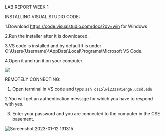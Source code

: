 LAB REPORT WEEK 1

INSTALLING VISUAL STUDIO CODE:

 
 1.Download https://code.visualstudio.com/docs?dv=win for Windows

 2.Run the installer after it is downloaded.
 
 3.VS code is installed and by default it is under C:\Users\{Username}\AppData\Local\Programs\Microsoft VS Code.
 
 4.Open it and run it on your computer.
 
![](https://user-images.githubusercontent.com/122570270/212792022-85354c22-f32b-4203-bc90-392a13b9551d.png)


REMOTELY CONNECTING:

 1. Open terminal in VS code and type ```ssh cs15lwi23zz@ieng6.ucsd.edu```

 2.You will get an authentication message for which you have to respond with yes.

 3. Enter your password and you are connected to the computer in the CSE basement.

![Screenshot 2023-01-12 131315](https://user-images.githubusercontent.com/122570270/212792937-eb86caa0-c107-4c09-9bcd-0937d1f62508.png)


